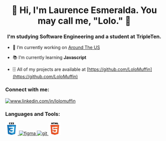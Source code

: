 <h1 align="center">🐾 Hi, I'm Laurence Esmeralda. You may call me, "Lolo." 🐾</h1>
<h3 align="center">I'm studying Software Engineering and a student at TripleTen.</h3>

- 🚧 I’m currently working on [Around The US](https://github.com/LoloMuffin/se_project_aroundtheus)

- 📚 I’m currently learning **Javascript**

- 🗄️ All of my projects are available at [https://github.com/LoloMuffin](https://github.com/LoloMuffin)

<h3 align="left">Connect with me:</h3>
<p align="left">
<a href="https://linkedin.com/in/www.linkedin.com/in/lolomuffin" target="blank"><img align="center" src="https://raw.githubusercontent.com/rahuldkjain/github-profile-readme-generator/master/src/images/icons/Social/linked-in-alt.svg" alt="www.linkedin.com/in/lolomuffin" height="30" width="40" /></a>
</p>

<h3 align="left">Languages and Tools:</h3>
<p align="left"> <a href="https://www.w3schools.com/css/" target="_blank" rel="noreferrer"> <img src="https://raw.githubusercontent.com/devicons/devicon/master/icons/css3/css3-original-wordmark.svg" alt="css3" width="40" height="40"/> </a> <a href="https://www.figma.com/" target="_blank" rel="noreferrer"> <img src="https://www.vectorlogo.zone/logos/figma/figma-icon.svg" alt="figma" width="40" height="40"/> </a> <a href="https://git-scm.com/" target="_blank" rel="noreferrer"> <img src="https://www.vectorlogo.zone/logos/git-scm/git-scm-icon.svg" alt="git" width="40" height="40"/> </a> <a href="https://www.w3.org/html/" target="_blank" rel="noreferrer"> <img src="https://raw.githubusercontent.com/devicons/devicon/master/icons/html5/html5-original-wordmark.svg" alt="html5" width="40" height="40"/> </a> </p>
